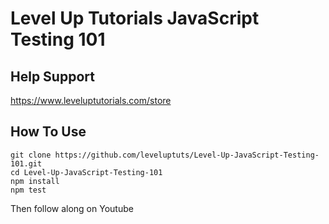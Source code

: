 # Level Up Tutorials JavaScript Testing 101

## Help Support

https://www.leveluptutorials.com/store

## How To Use

```
git clone https://github.com/leveluptuts/Level-Up-JavaScript-Testing-101.git
cd Level-Up-JavaScript-Testing-101
npm install
npm test
```

Then follow along on Youtube
